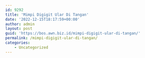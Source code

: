 ```yaml
---
id: 9292
title: 'Mimpi Digigit Ular Di Tangan'
date: '2022-12-15T18:17:59+00:00'
author: admin
layout: post
guid: 'https://bos.awn.biz.id/mimpi-digigit-ular-di-tangan/'
permalink: /mimpi-digigit-ular-di-tangan/
categories:
    - Uncategorized
---
```


